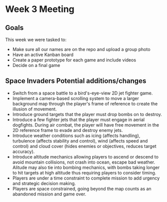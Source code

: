 # Week 3 Meeting

## Goals
This week we were tasked to:
- Make sure all our names are on the repo and upload a group photo
- Have an active Kanban board
- Create a paper prototype for each game and include videos
- Decide on a final game

## Space Invaders Potential additions/changes
- Switch from a space battle to a bird's-eye-view 2D jet fighter game.
- Implement a camera-based scrolling system to move a larger background map through the player's frame of reference to create the illusion of movement.
- Introduce ground targets that the player must drop bombs on to destroy. 
- Introduce a few fighter jets that the player must engage in aerial dogfights. During air combat, the player will have free movement in the 2D reference frame to evade and destroy enemy jets. 
- Introduce weather conditions such as icing (affects handling), turbulence (affects stability and control), wind (affects speed and control) and cloud cover (hides enemies or objectives, reduces target accuracy).
- Introduce altitude mechanics allowing players to ascend or descend to avoid mountain collisions, not crash into ocean, escape bad weather. Alitude may also tie into bombing mechanics, with bombs taking longer to hit targets at high altitude thus requiring players to consider timing. 
- Players are under a time constraint to complete mission to add urgency and strategic decision making. 
- Players are space constrained, going beyond the map counts as an abandoned mission and game over. 
